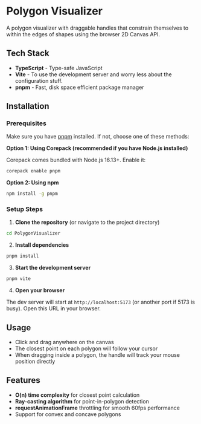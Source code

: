 # Polygon Visualizer

A polygon visualizer with draggable handles that constrain themselves to within the edges of shapes using the browser 2D Canvas API.

## Tech Stack

- **TypeScript** - Type-safe JavaScript
- **Vite** - To use the development server and worry less about the configuration stuff.
- **pnpm** - Fast, disk space efficient package manager

## Installation

### Prerequisites

Make sure you have [pnpm](https://pnpm.io/) installed. If not, choose one of these methods:

**Option 1: Using Corepack (recommended if you have Node.js installed)**

Corepack comes bundled with Node.js 16.13+. Enable it:

```bash
corepack enable pnpm
```

**Option 2: Using npm**

```bash
npm install -g pnpm
```

### Setup Steps

1. **Clone the repository** (or navigate to the project directory)

```bash
cd PolygonVisualizer
```

2. **Install dependencies**

```bash
pnpm install
```

3. **Start the development server**

```bash
pnpm vite
```

4. **Open your browser**

The dev server will start at `http://localhost:5173` (or another port if 5173 is busy). Open this URL in your browser.

## Usage

- Click and drag anywhere on the canvas
- The closest point on each polygon will follow your cursor
- When dragging inside a polygon, the handle will track your mouse position directly

## Features

- **O(n) time complexity** for closest point calculation
- **Ray-casting algorithm** for point-in-polygon detection
- **requestAnimationFrame** throttling for smooth 60fps performance
- Support for convex and concave polygons
